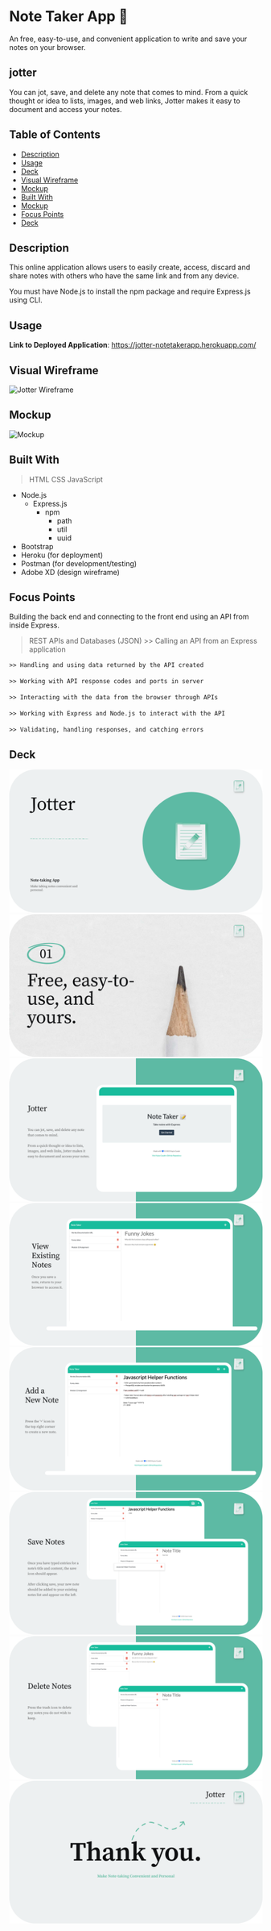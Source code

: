 # Note Taker App 📝
An free, easy-to-use, and convenient application to write and save your notes on your browser.

## jotter
You can jot, save, and delete any note that comes to mind. From a quick thought or idea to lists, images, and web links, Jotter makes it easy to document and access your notes.

## Table of Contents
* [Description](#description)
* [Usage](#usage)
* [Deck](#deck)
* [Visual Wireframe](#visual-wireframe)
* [Mockup](#mockup)
* [Built With](#built-with)
* [Mockup](#mockup)
* [Focus Points](#focus-points)
* [Deck](#deck)

## Description
This online application allows users to easily create, access, discard and share notes with others who have the same link and from any device. 

You must have Node.js to install the npm package and require Express.js using CLI.

## Usage

**Link to Deployed Application**: https://jotter-notetakerapp.herokuapp.com/

<!-- ## Installation
1. To clone this repository to your local device:
> Enter `git clone <URL>` into the command-line

2. To install necessary packages:
> Enter `npm i` into the command-line

## Usage
Once the repository has been cloned locally and all packages have been installed, open your command-line, making sure you `cd` to the correct directory that holds your code.

3. To initialize the application, enter the following command into the command-line:
> `node server.js`

The Jotter application should respond:
`Jotter app listening at 'http://localhost:3001'`

4. Press cmd + select or copy and paste the link provided to open this application in the browser -->

## Visual Wireframe

![Jotter Wireframe](https://user-images.githubusercontent.com/115776118/211790060-536e8510-8157-4ecf-92bf-7729f5559be1.png)

## Mockup
![Mockup](https://media.giphy.com/media/3C9NlxmNLEOQ0kbf7j/giphy.gif "Notetaker App Screens")

## Built With
> HTML
> CSS
> JavaScript

* Node.js
    * Express.js
        * npm
            * path
            * util
            * uuid
* Bootstrap
* Heroku (for deployment)
* Postman (for development/testing)
* Adobe XD (design wireframe)

## Focus Points
Building the back end and connecting to the front end using an API from inside Express. 

> REST APIs and Databases (JSON)
    >> Calling an API from an Express application

    >> Handling and using data returned by the API created

    >> Working with API response codes and ports in server

    >> Interacting with the data from the browser through APIs

    >> Working with Express and Node.js to interact with the API

    >> Validating, handling responses, and catching errors



## Deck
![Cover](public/assets/images/jotter-1.png)
![Saying](public/assets/images/jotter-2.png)
![Description](public/assets/images/jotter-3.png)
![View Notes](public/assets/images/jotter-4.png)
![Add Notes](public/assets/images/jotter-5.png)
![Save Notes](public/assets/images/jotter-6.png)
![Delete Notes](public/assets/images/jotter-7.png)
![Thank you](public/assets/images/jotter-9.png)





